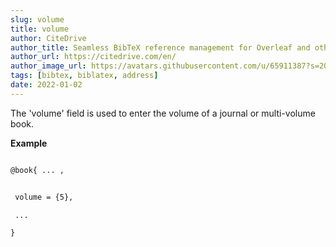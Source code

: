 ```yaml
---
slug: volume
title: volume
author: CiteDrive
author_title: Seamless BibTeX reference management for Overleaf and other modern LaTeX editors.
author_url: https://citedrive.com/en/
author_image_url: https://avatars.githubusercontent.com/u/65911387?s=200&v=4
tags: [bibtex, biblatex, address]
date: 2022-01-02
---
```


The 'volume' field is used to enter the volume of a journal or multi-volume book.


**Example**

```tex

@book{ ... ,


 volume = {5},

 ...

}
```
